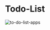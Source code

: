 # Todo-List

![to-do-list-apps](https://user-images.githubusercontent.com/108174431/218881243-9bdda194-4cd7-44cf-a07d-8900cf66369b.png)
